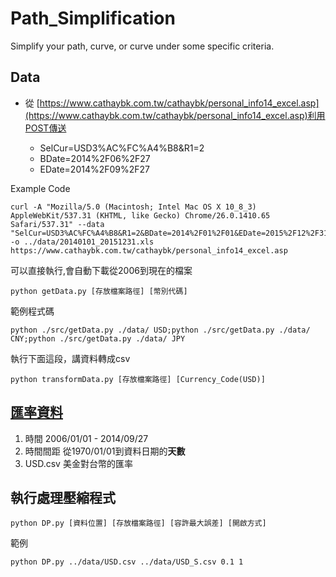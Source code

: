 Path_Simplification
===================

Simplify your path, curve, or curve under some specific criteria.

## Data

- 從 [https://www.cathaybk.com.tw/cathaybk/personal_info14_excel.asp](https://www.cathaybk.com.tw/cathaybk/personal_info14_excel.asp)利用POST傳送  

	- SelCur=USD3%AC%FC%A4%B8&R1=2
	- BDate=2014%2F06%2F27
	- EDate=2014%2F09%2F27

Example Code
```{shell}
curl -A "Mozilla/5.0 (Macintosh; Intel Mac OS X 10_8_3) AppleWebKit/537.31 (KHTML, like Gecko) Chrome/26.0.1410.65 Safari/537.31" --data "SelCur=USD3%AC%FC%A4%B8&R1=2&BDate=2014%2F01%2F01&EDate=2015%2F12%2F31" -o ../data/20140101_20151231.xls https://www.cathaybk.com.tw/cathaybk/personal_info14_excel.asp
```

可以直接執行,會自動下載從2006到現在的檔案

```{shell}
python getData.py [存放檔案路徑] [幣別代碼]
```

範例程式碼

```{shell}
python ./src/getData.py ./data/ USD;python ./src/getData.py ./data/ CNY;python ./src/getData.py ./data/ JPY
```


執行下面這段，講資料轉成csv
```{shell}
python transformData.py [存放檔案路徑] [Currency_Code(USD)]
```

## [匯率資料](https://github.com/ntuaha/Path_Simplification/blob/dev/data/USD.csv)

1. 時間 2006/01/01 - 2014/09/27
2. 時間間距 從1970/01/01到資料日期的**天數**
3. USD.csv  美金對台幣的匯率

## 執行處理壓縮程式

```{shell}
python DP.py [資料位置] [存放檔案路徑] [容許最大誤差] [開啟方式]  
```

範例


```{shell}
python DP.py ../data/USD.csv ../data/USD_S.csv 0.1 1
```


